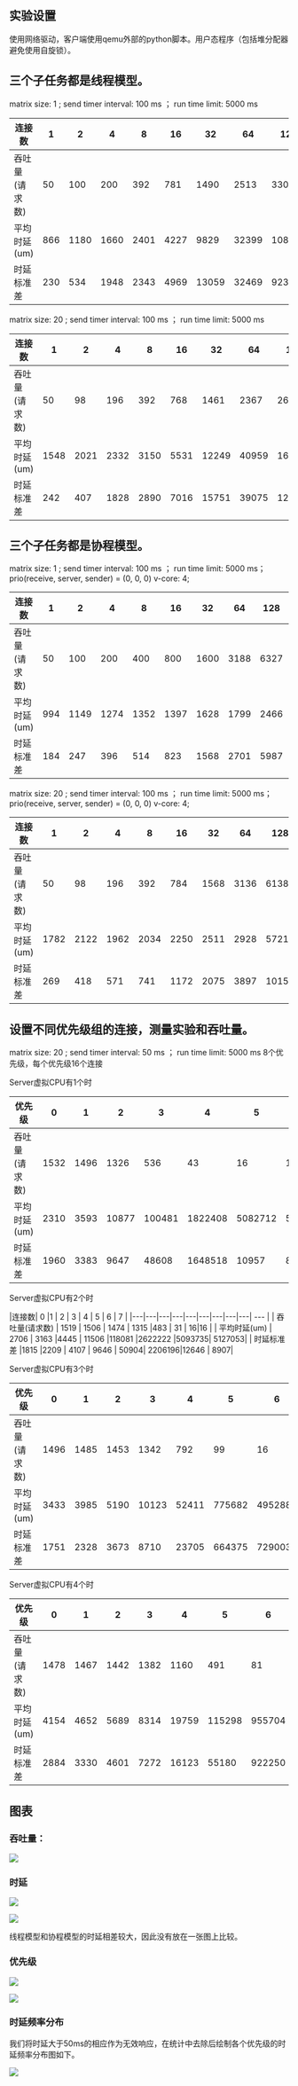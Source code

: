 ## 实验设置
使用网络驱动，客户端使用qemu外部的python脚本。用户态程序（包括堆分配器避免使用自旋锁）。

## 三个子任务都是线程模型。

matrix size: 1   ;   send timer interval: 100 ms  ； run time limit: 5000 ms

|连接数| 1 |2 | 4 | 8 | 16 | 32 | 64 | 128 | 256 |
|---|---|---|---|---|---|---|---|---| --- |
| 吞吐量(请求数) | 50 | 100   | 200 |392  | 781| 1490 |2513 |3301| |
| 平均时延(um) | 866 | 1180  | 1660 |2401  |4227 |9829 |32399|108451 | |
| 时延标准差 | 230|534 | 1948 | 2343 | 4969|13059 |32469 |92390 | |


matrix size: 20   ;   send timer interval: 100 ms  ； run time limit: 5000 ms

|连接数| 1 |2 | 4 | 8 | 16 | 32 | 64 | 128 | 256 |
|---|---|---|---|---|---|---|---|---| --- |
| 吞吐量(请求数) | 50 | 98   | 196 | 392 |768 |1461  |2367 |2632| |
| 平均时延(um) | 1548 | 2021  |2332  | 3150 |5531 | 12249|40959| 163202| |
| 时延标准差 |242 |407 |1828  | 2890 |7016 |15751 |39075 |127408 | |


## 三个子任务都是协程模型。

matrix size: 1   ;   send timer interval: 100 ms  ； run time limit: 5000 ms；prio(receive, server, sender) = (0, 0, 0) v-core: 4;

|连接数| 1 |2 | 4 | 8 | 16 | 32 | 64 | 128 | 256 |
|---|---|---|---|---|---|---|---|---| --- |
| 吞吐量(请求数) | 50  | 100   | 200 | 400 | 800| 1600 |3188 |6327| |
| 平均时延(um) | 994 | 1149  | 1274 |1352  |1397 | 1628|1799|2466 | |
| 时延标准差 |184 |247 | 396 | 514 | 823| 1568| 2701|5987 | |

matrix size: 20  ;   send timer interval: 100 ms  ； run time limit: 5000 ms；prio(receive, server, sender) = (0, 0, 0) v-core: 4;

|连接数| 1 |2 | 4 | 8 | 16 | 32 | 64 | 128 | 256 |
|---|---|---|---|---|---|---|---|---| --- |
| 吞吐量(请求数) | 50 |  98  | 196 | 392 |784 | 1568 | 3136|6138| |
| 平均时延(um) | 1782 | 2122  | 1962 |2034  |2250 |2511 |2928|5721 | |
| 时延标准差 |269 | 418| 571 | 741 |1172 |2075 |3897 |10155 | |


## 设置不同优先级组的连接，测量实验和吞吐量。

matrix size: 20   ;   send timer interval: 50 ms  ； run time limit: 5000 ms
8个优先级，每个优先级16个连接

Server虚拟CPU有1个时

|优先级| 0| 1 |2 | 3 | 4 | 5 | 6 | 7 |
|---|---|---|---|---|---|---|---| --- |
| 吞吐量(请求数) | 1532| 1496  |  1326| 536 | 43|  16|16 |16 |
| 平均时延(um) |2310 | 3593  | 10877 | 100481 |1822408| 5082712|5114446 | 5148450|
| 时延标准差 | 1960| 3383  | 9647 | 48608 |1648518 |10957 | 8646|9249 |

Server虚拟CPU有2个时

|连接数| 0 |1 | 2 | 3 | 4 | 5 | 6 | 7 | 
|---|---|---|---|---|---|---|---|---| --- |
| 吞吐量(请求数) | 1519 | 1506   | 1474 | 1315 |483 | 31 | 16|16 |
| 平均时延(um) | 2706 | 3163  |4445  | 11506 |118081 |2622222 |5093735| 5127053| 
| 时延标准差 |1815 |2209 | 4107 | 9646 | 50904| 2206196|12646 | 8907| 

Server虚拟CPU有3个时

|优先级| 0| 1 |2 | 3 | 4 | 5 | 6 | 7 |
|---|---|---|---|---|---|---|---| --- |
| 吞吐量(请求数) |1496 |1485   | 1453 | 1342 |792 |99  |16 | 16|
| 平均时延(um) |3433 | 3985  | 5190 | 10123 |52411|775682 |4952885 | 5111355|
| 时延标准差 | 1751| 2328  | 3673 | 8710 |23705 | 664375|729003 | 14827|

Server虚拟CPU有4个时

|优先级| 0| 1 |2 | 3 | 4 | 5 | 6 | 7 |
|---|---|---|---|---|---|---|---| --- |
| 吞吐量(请求数) |1478 | 1467  |1442  | 1382 | 1160|491  |81 | 17|
| 平均时延(um) | 4154| 4652  | 5689 | 8314 |19759|115298 |955704 |4768472 |
| 时延标准差 | 2884| 3330  |4601  |7272  | 16123|55180 | 922250| 1104334|


## 图表


### 吞吐量：
![](../image/Pasted-image-20230619095359.png)

### 时延

![](../image/Pasted-image-20230619095514.png)

![](../image/Pasted-image-20230619095547.png)

线程模型和协程模型的时延相差较大，因此没有放在一张图上比较。

### 优先级

![](../image/Pasted-image-20230619095924.png)

![](../image/Pasted-image-20230619095952.png)

### 时延频率分布

我们将时延大于50ms的相应作为无效响应，在统计中去除后绘制各个优先级的时延频率分布图如下。

![](../image/Pasted-image-20230619100630.png)